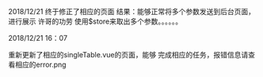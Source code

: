2018/12/21 终于修正了相应的页面
结果：能够正常将多个参数发送到后台页面，进行展示
许哥的功劳 使用$store来取出多个参数。。。。。。

2018/12/21 16：07

重新更新了相应的singleTable.vue的页面，能够
完成相应的任务，报错信息请查看相应的error.png
